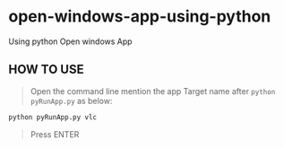 # open-windows-app-using-python
Using python Open windows App

## HOW TO USE
> Open the command line
> mention the app Target name after `python pyRunApp.py` as below:
```cmd
python pyRunApp.py vlc
```
> Press ENTER
